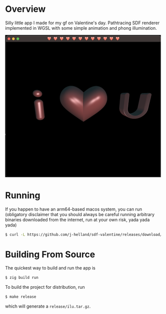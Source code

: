 # Overview

Silly little app I made for my gf on Valentine's day. Pathtracing SDF renderer implemented in WGSL with some simple animation and phong illumination.

![](readme-assets/app.png)

# Running

If you happen to have an arm64-based macos system, you can run (obligatory disclaimer that you should always be careful running arbitrary binaries downloaded from the internet, run at your own risk, yada yada yada)
```bash
$ curl -L https://github.com/j-helland/sdf-valentine/releases/download/v0.0.0-macos-alpha/ilu.tar.gz | tar -xz; ./ilu
```

# Building From Source

The quickest way to build and run the app is
```bash
$ zig build run
```

To build the project for distribution, run
```bash
$ make release
```
which will generate a `release/ilu.tar.gz`.
